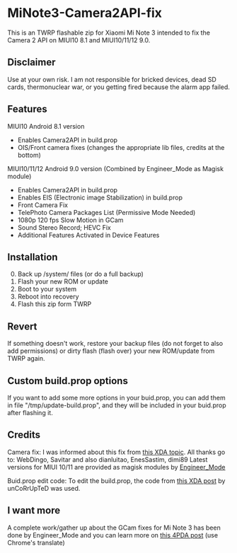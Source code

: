 # MiNote3-Camera2API-fix
This is an TWRP flashable zip for Xiaomi Mi Note 3 intended to fix the Camera 2 API on MIUI10 8.1 and MIUI10/11/12 9.0.

## Disclaimer
Use at your own risk. I am not responsible for bricked devices, dead SD cards, thermonuclear war, or you getting fired because the alarm app failed.

## Features
MIUI10 Android 8.1 version
- Enables Camera2API in build.prop
- OIS/Front camera fixes (changes the appropriate lib files, credits at the bottom)

MIUI10/11/12 Android 9.0 version
(Combined by Engineer_Mode as Magisk module)
- Enables Camera2API in build.prop
- Enables EIS (Electronic image Stabilization) in build.prop
- Front Camera Fix
- TelePhoto Camera Packages List (Permissive Mode Needed)
- 1080p 120 fps Slow Motion in GCam
- Sound Stereo Record; HEVC Fix
- Additional Features Activated in Device Features

## Installation
0. Back up /system/ files (or do a full backup)
1. Flash your new ROM or update
2. Boot to your system
3. Reboot into recovery
4. Flash this zip form TWRP

## Revert
If something doesn't work, restore your backup files (do not forget to also add permissions) or dirty flash (flash over) your new ROM/update from TWRP again.

## Custom build.prop options
If you want to add some more options in your buid.prop, you can add them in file "/tmp/update-build.prop", and they will be included in your buid.prop after flashing it.

## Credits
Camera fix: I was informed about this fix from [this XDA topic](https://forum.xda-developers.com/mi-note-3/how-to/google-camera-how-to-mi-note-3-t3757049). All thanks go to: WebDingo, Savitar and also dianluitao, EnesSastim, dimi89
Latest versions for MIUI 10/11 are provided as magisk modules by [Engineer_Mode](http://4pda.ru/forum/index.php?showtopic=878111&st=3460#entry83639600)

Buid.prop edit code: To edit the build.prop, the code from [this XDA post](https://forum.xda-developers.com/showpost.php?p=19093919&postcount=20) by unCoRrUpTeD was used.

## I want more
A complete work/gather up about the GCam fixes for Mi Note 3 has been done by Engineer_Mode and you can learn more on [this 4PDA post](http://4pda.ru/forum/index.php?showtopic=878111&st=3460#entry83639600) (use Chrome's translate)
